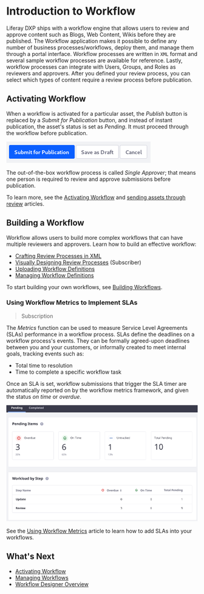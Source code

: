 # Introduction to Workflow

Liferay DXP ships with a workflow engine that allows users to review and approve content such as Blogs, Web Content, Wikis before they are published. The Workflow application makes it possible to define any number of business processes/workflows, deploy them, and manage them through a portal interface. Workflow processes are written in `XML` format and several sample workflow processes are available for reference. Lastly, workflow processes can integrate with Users, Groups, and Roles as reviewers and approvers. After you defined your review process, you can select which types of content require a review process before publication.

## Activating Workflow

When a workflow is activated for a particular asset, the _Publish_ button is replaced by a _Submit for Publication_ button, and instead of instant publication, the asset's status is set as _Pending_. It must proceed through the workflow before publication.

![Instead of a Publish button, a Submit for Publication button appears for workflow-enabled resources.](./introduction-to-workflow/images/01.png)

The out-of-the-box workflow process is called _Single Approver_; that means one person is required to review and approve submissions before publication.

To learn more, see the [Activating Workflow](./using-workflows/activating-workflow.md) and [sending assets through review](./using-workflows/reviewing-assets.md) articles.

## Building a Workflow

Workflow allows users to build more complex workflows that can have multiple reviewers and approvers. Learn how to build an effective workflow:

* [Crafting Review Processes in XML](./developer-guide/crafting-xml-workflow-definitions.md)
* [Visually Designing Review Processes](./designing-and-managing-workflows/workflow-designer/workflow-designer-overview.md) (Subscriber)
* [Uploading Workflow Definitions](./designing-and-managing-workflows/managing-workflows.md#uploading-a-new-workflow-definitions)
* [Managing Workflow Definitions](./designing-and-managing-workflows/managing-workflows.md)

To start building your own workflows, see [Building Workflows](./designing-and-managing-workflows/building-workflows.md).

### Using Workflow Metrics to Implement SLAs

> Subscription

The _Metrics_ function can be used to measure Service Level Agreements (SLAs) performance in a workflow process. SLAs define the deadlines on a workflow process's events. They can be formally agreed-upon deadlines between you and your customers, or informally created to meet internal goals, tracking events such as:

* Total time to resolution
* Time to complete a specific workflow task

Once an SLA is set, workflow submissions that trigger the SLA timer are automatically reported on by the workflow metrics framework, and given the status _on time_ or _overdue_.

![See Workflow Reports generated based on your SLAs.](./introduction-to-workflow/images/02.png)

See the [Using Workflow Metrics](./using-workflows/using-workflow-metrics.md) article to learn how to add SLAs into your workflows.

## What's Next

* [Activating Workflow](./using-workflows/activating-workflow.md)
* [Managing Workflows](./designing-and-managing-workflows/managing-workflows.md)
* [Workflow Designer Overview](./designing-and-managing-workflows/workflow-designer/workflow-designer-overview.md)
